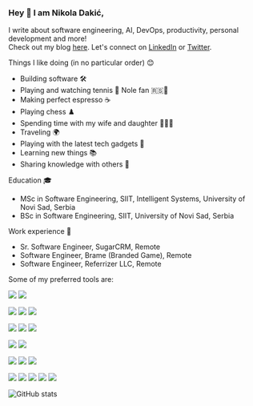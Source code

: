 

### Hey 👋 I am Nikola Dakić,

I write about software engineering, AI, DevOps, productivity, personal development and more!  
Check out my blog [here](https://ndakic.com/). Let's connect on [LinkedIn](https://www.linkedin.com/in/ndakic/) or [Twitter](https://twitter.com/ndakic8). 

Things I like doing (in no particular order) 😊
- Building software 🛠️
- Playing and watching tennis 🎾 Nole fan 🇷🇸🐐
- Making perfect espresso ☕
- Playing chess ♟️
- Spending time with my wife and daughter 👨‍👩‍👧
- Traveling 🌍
- Playing with the latest tech gadgets 📱
- Learning new things 📚
- Sharing knowledge with others 🤝

Education 🎓
- MSc in Software Engineering, SIIT, Intelligent Systems, University of Novi Sad, Serbia
- BSc in Software Engineering, SIIT, University of Novi Sad, Serbia

Work experience 👔
- Sr. Software Engineer, SugarCRM, Remote
- Software Engineer, Brame (Branded Game), Remote
- Software Engineer, Referrizer LLC, Remote

Some of my preferred tools are:

![](https://img.shields.io/badge/Java-ED8B00?style=for-the-badge&logo=java&logoColor=white)
![](https://img.shields.io/badge/Python-14354C?style=for-the-badge&logo=python&logoColor=white)

![](https://img.shields.io/badge/Spring-6DB33F?style=for-the-badge&logo=spring&logoColor=white)
![](https://img.shields.io/badge/Django-1572B6?style=for-the-badge&logo=django&logoColor=white)
![](https://img.shields.io/badge/Flask-000000?style=for-the-badge&logo=flask&logoColor=white)

![](https://img.shields.io/badge/JavaScript-323330?style=for-the-badge&logo=javascript&logoColor=F7DF1E)
![](https://img.shields.io/badge/TypeScript-007ACC?style=for-the-badge&logo=typescript&logoColor=white)
![](https://img.shields.io/badge/Angular-E23237?style=for-the-badge&logo=angular&logoColor=white)

![](https://img.shields.io/badge/MySQL-00000F?style=for-the-badge&logo=mysql&logoColor=white)
![](https://img.shields.io/badge/PostgreSQL-316192?style=for-the-badge&logo=postgresql&logoColor=white)

![](https://img.shields.io/badge/Docker-007ACC?style=for-the-badge&logo=docker&logoColor=white)
![](https://img.shields.io/badge/AWS-%23FF9900.svg?style=for-the-badge&logo=amazon-aws&logoColor=white)
![](https://img.shields.io/badge/Linux-FCC624?style=for-the-badge&logo=linux&logoColor=black)

![](https://img.shields.io/badge/-ML-102230?style=for-the-badge&color=darkgreen&logo=probot&logoColor=white)
![](https://img.shields.io/badge/TensorFlow-FF6F00?style=for-the-badge&logo=TensorFlow&logoColor=white)
![](https://img.shields.io/badge/pandas-%23150458.svg?style=for-the-badge&logo=pandas&logoColor=white)
![](https://img.shields.io/badge/scikit--learn-%23F7931E.svg?style=for-the-badge&logo=scikit-learn&logoColor=white)
![](https://img.shields.io/badge/numpy-%23013243.svg?style=for-the-badge&logo=numpy&logoColor=white)

![GitHub stats](https://github-readme-stats.vercel.app/api?username=ndakic&show_icons=true&hide=stars,issues&theme=buefy)
